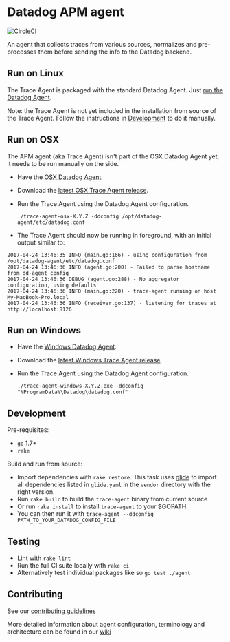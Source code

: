 # Datadog APM agent

[![CircleCI](https://circleci.com/gh/DataDog/datadog-trace-agent.svg?style=svg)](https://circleci.com/gh/DataDog/datadog-trace-agent)

An agent that collects traces from various sources, normalizes and pre-processes them before sending the info to the Datadog backend.


## Run on Linux

The Trace Agent is packaged with the standard Datadog Agent.
Just [run the Datadog Agent](http://docs.datadoghq.com/guides/basic_agent_usage/).

Note: the Trace Agent is not yet included in the installation from source of
the Trace Agent. Follow the instructions in [Development](#development) to do
it manually.


## Run on OSX

The APM agent (aka Trace Agent) isn't part of the OSX Datadog Agent yet, it needs to be run manually on the side.

- Have the [OSX Datadog Agent](https://app.datadoghq.com/account/settings#agent/mac).
- Download the [latest OSX Trace Agent release](https://github.com/DataDog/datadog-trace-agent/releases/latest).
- Run the Trace Agent using the Datadog Agent configuration.

    `./trace-agent-osx-X.Y.Z -ddconfig /opt/datadog-agent/etc/datadog.conf`

- The Trace Agent should now be running in foreground, with an initial output similar to:

```
2017-04-24 13:46:35 INFO (main.go:166) - using configuration from /opt/datadog-agent/etc/datadog.conf
2017-04-24 13:46:36 INFO (agent.go:200) - Failed to parse hostname from dd-agent config
2017-04-24 13:46:36 DEBUG (agent.go:288) - No aggregator configuration, using defaults
2017-04-24 13:46:36 INFO (main.go:220) - trace-agent running on host My-MacBook-Pro.local
2017-04-24 13:46:36 INFO (receiver.go:137) - listening for traces at http://localhost:8126
```

## Run on Windows

- Have the [Windows Datadog Agent](https://app.datadoghq.com/account/settings#agent/windows).
- Download the [latest Windows Trace Agent release](https://github.com/DataDog/datadog-trace-agent/releases/latest).
- Run the Trace Agent using the Datadog Agent configuration.

    `./trace-agent-windows-X.Y.Z.exe -ddconfig "%ProgramData%\Datadog\datadog.conf"`


## Development

Pre-requisites:
- `go` 1.7+
- `rake`


Build and run from source:
- Import dependencies with `rake restore`. This task uses
  [glide](https://github.com/Masterminds/glide) to import all dependencies
  listed in `glide.yaml` in the `vendor` directory with the right version.
- Run `rake build` to build the `trace-agent` binary from current source
- Or run `rake install` to install `trace-agent` to your $GOPATH
- You can then run it with `trace-agent --ddconfig PATH_TO_YOUR_DATADOG_CONFIG_FILE`


## Testing

- Lint with `rake lint`
- Run the full CI suite locally with `rake ci`
- Alternatively test individual packages like so `go test ./agent`


## Contributing

See our [contributing guidelines](CONTRIBUTING.md)

More detailed information about agent configuration, terminology and architecture can be found in our [wiki](https://github.com/DataDog/datadog-trace-agent/wiki)
